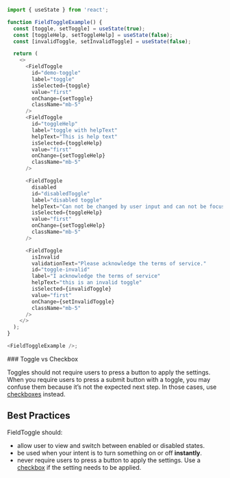 ```js
import { useState } from 'react';

function FieldToggleExample() {
  const [toggle, setToggle] = useState(true);
  const [toggleHelp, setToggleHelp] = useState(false);
  const [invalidToggle, setInvalidToggle] = useState(false);

  return (
    <>
      <FieldToggle
        id="demo-toggle"
        label="toggle"
        isSelected={toggle}
        value="first"
        onChange={setToggle}
        className="mb-5"
      />
      <FieldToggle
        id="toggleHelp"
        label="toggle with helpText"
        helpText="This is help text"
        isSelected={toggleHelp}
        value="first"
        onChange={setToggleHelp}
        className="mb-5"
      />

      <FieldToggle
        disabled
        id="disabledToggle"
        label="disabled toggle"
        helpText="Can not be changed by user input and can not be focused"
        isSelected={toggleHelp}
        value="first"
        onChange={setToggleHelp}
        className="mb-5"
      />

      <FieldToggle
        isInvalid
        validationText="Please acknowledge the terms of service."
        id="toggle-invalid"
        label="I acknowledge the terms of service"
        helpText="this is an invalid toggle"
        isSelected={invalidToggle}
        value="first"
        onChange={setInvalidToggle}
        className="mb-5"
      />
    </>
  );
}

<FieldToggleExample />;
```

<div className="styleguide__callout">
### Toggle vs Checkbox

Toggles should not require users to press a button to apply the settings. When you require users to press a submit button with a toggle, you may confuse them because it’s not the expected next step. In those cases, use [checkboxes](/#/Components/FieldCheckbox) instead.

</div>

## Best Practices

FieldToggle should:

- allow user to view and switch between enabled or disabled states.
- be used when your intent is to turn something on or off **instantly**.
- never require users to press a button to apply the settings. Use a [checkbox](/#/Components/FieldCheckbox) if the setting needs to be applied.
